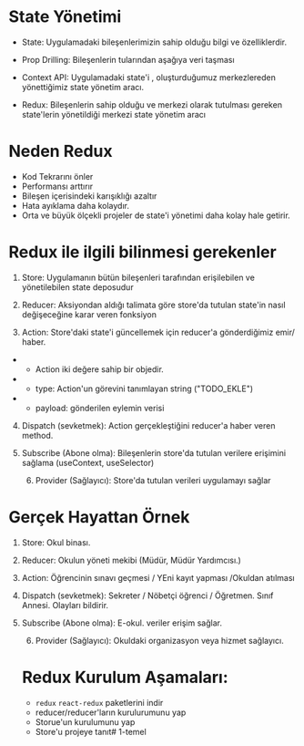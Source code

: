 # State Yönetimi

- State: Uygulamadaki bileşenlerimizin sahip olduğu bilgi ve özelliklerdir.

- Prop Drilling: Bileşenlerin tularından aşağıya veri taşması

- Context API: Uygulamadaki state'i , oluşturduğumuz merkezlereden yönettiğimiz
  state yönetim aracı.

- Redux: Bileşenlerin sahip olduğu ve merkezi olarak tutulması gereken
  state'lerin yönetildiği merkezi state yönetim aracı

# Neden Redux

- Kod Tekrarını önler
- Performansı arttırır
- Bileşen içerisindeki karışıklığı azaltır
- Hata ayıklama daha kolaydır.
- Orta ve büyük ölçekli projeler de state'i yönetimi daha kolay hale getirir.

# Redux ile ilgili bilinmesi gerekenler

1. Store: Uygulamanın bütün bileşenleri tarafından erişilebilen ve
   yönetilebilen state deposudur

2. Reducer: Aksiyondan aldığı talimata göre store'da tutulan state'in nasıl
   değişeceğine karar veren fonksiyon

3. Action: Store'daki state'i güncellemek için reducer'a gönderdiğimiz emir/
   haber.

- - Action iki değere sahip bir objedir.
- - type: Action'un görevini tanımlayan string ("TODO_EKLE")
- - payload: gönderilen eylemin verisi

4. Dispatch (sevketmek): Action gerçekleştiğini reducer'a haber veren method.

5. Subscribe (Abone olma): Bileşenlerin store'da tutulan verilere erişimini sağlama
   (useContext, useSelector)

   6. Provider (Sağlayıcı): Store'da tutulan verileri uygulamayı sağlar

# Gerçek Hayattan Örnek

1. Store: Okul binası.

2. Reducer: Okulun yöneti mekibi (Müdür, Müdür Yardımcısı.)

3. Action: Öğrencinin sınavı geçmesi / YEni kayıt yapması /Okuldan atılması

4. Dispatch (sevketmek): Sekreter / Nöbetçi öğrenci / Öğretmen. Sınıf Annesi. Olayları bildirir. 

5. Subscribe (Abone olma): E-okul. veriler erişim sağlar.

   6. Provider (Sağlayıcı): Okuldaki organizasyon veya hizmet sağlayıcı.

   # Redux Kurulum Aşamaları:

   - `redux` `react-redux` paketlerini indir 
   - reducer/reducer'ların kurulurumunu yap
   - Storue'un kurulumunu yap
   - Store'u projeye tanıt# 1-temel

